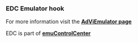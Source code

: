 ### EDC Emulator hook

For more information visit the [**AdViEmulator page**](https://github.com/PhoenixInteractiveNL/edc-masterhook/wiki/Emulator-adviem#menu)

EDC is part of [**emuControlCenter**](https://github.com/PhoenixInteractiveNL/emuControlCenter/wiki)
